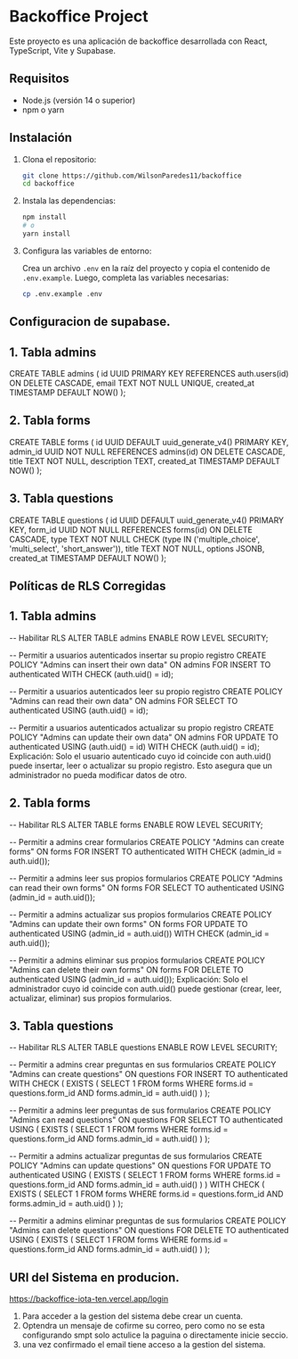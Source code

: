 # Backoffice Project

Este proyecto es una aplicación de backoffice desarrollada con React, TypeScript, Vite y Supabase.

## Requisitos

- Node.js (versión 14 o superior)
- npm o yarn

## Instalación

1. Clona el repositorio:

    ```bash
    git clone https://github.com/WilsonParedes11/backoffice
    cd backoffice
    ```

2. Instala las dependencias:

    ```bash
    npm install
    # o
    yarn install
    ```

3. Configura las variables de entorno:

    Crea un archivo `.env` en la raíz del proyecto y copia el contenido de `.env.example`. Luego, completa las variables necesarias:

    ```bash
    cp .env.example .env
    ```


## Configuracion de supabase.

## 1. Tabla admins
CREATE TABLE admins (
  id UUID PRIMARY KEY REFERENCES auth.users(id) ON DELETE CASCADE,
  email TEXT NOT NULL UNIQUE,
  created_at TIMESTAMP DEFAULT NOW()
);

## 2. Tabla forms

CREATE TABLE forms (
  id UUID DEFAULT uuid_generate_v4() PRIMARY KEY,
  admin_id UUID NOT NULL REFERENCES admins(id) ON DELETE CASCADE,
  title TEXT NOT NULL,
  description TEXT,
  created_at TIMESTAMP DEFAULT NOW()
);

## 3. Tabla questions

CREATE TABLE questions (
  id UUID DEFAULT uuid_generate_v4() PRIMARY KEY,
  form_id UUID NOT NULL REFERENCES forms(id) ON DELETE CASCADE,
  type TEXT NOT NULL CHECK (type IN ('multiple_choice', 'multi_select', 'short_answer')),
  title TEXT NOT NULL,
  options JSONB,
  created_at TIMESTAMP DEFAULT NOW()
);

## Políticas de RLS Corregidas

## 1. Tabla admins

  -- Habilitar RLS
  ALTER TABLE admins ENABLE ROW LEVEL SECURITY;

  -- Permitir a usuarios autenticados insertar su propio registro
  CREATE POLICY "Admins can insert their own data"
  ON admins
  FOR INSERT
  TO authenticated
  WITH CHECK (auth.uid() = id);

  -- Permitir a usuarios autenticados leer su propio registro
  CREATE POLICY "Admins can read their own data"
  ON admins
  FOR SELECT
  TO authenticated
  USING (auth.uid() = id);

  -- Permitir a usuarios autenticados actualizar su propio registro
  CREATE POLICY "Admins can update their own data"
  ON admins
  FOR UPDATE
  TO authenticated
  USING (auth.uid() = id)
  WITH CHECK (auth.uid() = id);
  Explicación:
  Solo el usuario autenticado cuyo id coincide con auth.uid() puede insertar, leer o actualizar su propio registro.
  Esto asegura que un administrador no pueda modificar datos de otro.

## 2. Tabla forms

  -- Habilitar RLS
  ALTER TABLE forms ENABLE ROW LEVEL SECURITY;

  -- Permitir a admins crear formularios
  CREATE POLICY "Admins can create forms"
  ON forms
  FOR INSERT
  TO authenticated
  WITH CHECK (admin_id = auth.uid());

  -- Permitir a admins leer sus propios formularios
  CREATE POLICY "Admins can read their own forms"
  ON forms
  FOR SELECT
  TO authenticated
  USING (admin_id = auth.uid());

  -- Permitir a admins actualizar sus propios formularios
  CREATE POLICY "Admins can update their own forms"
  ON forms
  FOR UPDATE
  TO authenticated
  USING (admin_id = auth.uid())
  WITH CHECK (admin_id = auth.uid());

  -- Permitir a admins eliminar sus propios formularios
  CREATE POLICY "Admins can delete their own forms"
  ON forms
  FOR DELETE
  TO authenticated
  USING (admin_id = auth.uid());
  Explicación:
  Solo el administrador cuyo id coincide con auth.uid() puede gestionar (crear, leer, actualizar, eliminar) sus propios formularios.
## 3. Tabla questions

  -- Habilitar RLS
  ALTER TABLE questions ENABLE ROW LEVEL SECURITY;

  -- Permitir a admins crear preguntas en sus formularios
  CREATE POLICY "Admins can create questions"
  ON questions
  FOR INSERT
  TO authenticated
  WITH CHECK (
    EXISTS (
      SELECT 1 FROM forms 
      WHERE forms.id = questions.form_id 
      AND forms.admin_id = auth.uid()
    )
  );

  -- Permitir a admins leer preguntas de sus formularios
  CREATE POLICY "Admins can read questions"
  ON questions
  FOR SELECT
  TO authenticated
  USING (
    EXISTS (
      SELECT 1 FROM forms 
      WHERE forms.id = questions.form_id 
      AND forms.admin_id = auth.uid()
    )
  );

  -- Permitir a admins actualizar preguntas de sus formularios
  CREATE POLICY "Admins can update questions"
  ON questions
  FOR UPDATE
  TO authenticated
  USING (
    EXISTS (
      SELECT 1 FROM forms 
      WHERE forms.id = questions.form_id 
      AND forms.admin_id = auth.uid()
    )
  )
  WITH CHECK (
    EXISTS (
      SELECT 1 FROM forms 
      WHERE forms.id = questions.form_id 
      AND forms.admin_id = auth.uid()
    )
  );

  -- Permitir a admins eliminar preguntas de sus formularios
  CREATE POLICY "Admins can delete questions"
  ON questions
  FOR DELETE
  TO authenticated
  USING (
    EXISTS (
      SELECT 1 FROM forms 
      WHERE forms.id = questions.form_id 
      AND forms.admin_id = auth.uid()
    )
  );

## URl del Sistema en producion.
https://backoffice-iota-ten.vercel.app/login

1. Para acceder a la gestion del sistema debe crear un cuenta.
2. Optendra un mensaje de cofirme su correo, pero como no se esta configurando smpt solo actulice la paguina o directamente inicie seccio.
3. una vez confirmado el email tiene acceso a la gestion del sistema.